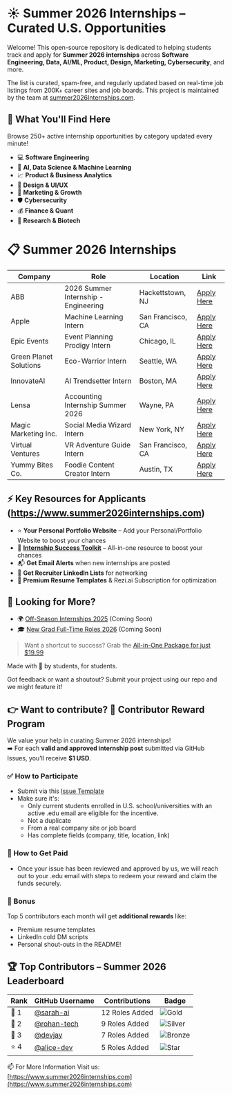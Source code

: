 # ☀️ Summer 2026 Internships – Curated U.S. Opportunities

Welcome! This open-source repository is dedicated to helping students track and apply for **Summer 2026 internships** across **Software Engineering, Data, AI/ML, Product, Design, Marketing, Cybersecurity**, and more.

The list is curated, spam-free, and regularly updated based on real-time job listings from 200K+ career sites and job boards. This project is maintained by the team at [summer2026Internships.com](https://www.summer2026internships.com).

## 🎯 What You'll Find Here

Browse 250+ active internship opportunities by category updated every minute!

- 💻 **Software Engineering**
- 🤖 **AI, Data Science & Machine Learning**
- 📈 **Product & Business Analytics**
- 🎨 **Design & UI/UX**
- 📢 **Marketing & Growth**
- 🛡 **Cybersecurity**
- 💰 **Finance & Quant**
- 🧪 **Research & Biotech**

# 📋 Summer 2026 Internships 

<!-- START_TABLE -->
| Company | Role | Location | Link |
|---------|------|----------|------|
| ABB | 2026 Summer Internship - Engineering | Hackettstown, NJ | [Apply Here](https://www.linkedin.com/jobs/view/4255143091) |
| Apple | Machine Learning Intern | San Francisco, CA  | [Apply Here](https://www.apple.com) |
| Epic Events | Event Planning Prodigy Intern | Chicago, IL | [Apply Here](https://example7b75.com/apply6) |
| Green Planet Solutions | Eco-Warrior Intern | Seattle, WA | [Apply Here](https://example7088.com/apply3) |
| InnovateAI | AI Trendsetter Intern | Boston, MA | [Apply Here](https://example3082.com/apply5) |
| Lensa | Accounting Internship Summer 2026  | Wayne, PA | [Apply Here](https://lensa.com/job-application-accounting-internship-summer-2026-in-wayne-pa/cpc-jd-v3/bdd3c15c3b73ec0e9b7e0b5b4cbefe35453222188f523f433d39e72a3abd4740?tr=b4a83a7f255547c9982fd106a9550d5aincc1&utm_source=linkedin&utm_medium=slot&utm_campaign=Financial+Specialists&utm_term=jse) |
| Magic Marketing Inc. | Social Media Wizard Intern | New York, NY | [Apply Here](https://example098f.com/apply1) |
| Virtual Ventures | VR Adventure Guide Intern | San Francisco, CA | [Apply Here](https://examplec8c6.com/apply2) |
| Yummy Bites Co. | Foodie Content Creator Intern | Austin, TX | [Apply Here](https://exampleb084.com/apply4) |
<!-- END_TABLE -->


## ⚡ Key Resources for Applicants (https://www.summer2026internships.com)

- ⭐ **Your Personal Portfolio Website** – Add your Personal/Portfolio Website to boost your chances
- 🧠 **[Internship Success Toolkit](https://www.summer2026internships.com)** – All-in-one resource to boost your chances
- 📬 **Get Email Alerts** when new internships are posted
- 🔗 **Get Recruiter LinkedIn Lists** for networking
- 📝 **Premium Resume Templates** & Rezi.ai Subscription for optimization

## 👀 Looking for More?

- 🌍 [Off-Season Internships 2025](#) (Coming Soon)
- 🎓 [New Grad Full-Time Roles 2026](#) (Coming Soon)

> Want a shortcut to success? Grab the [All-in-One Package for just $19.99](https://www.summer2026internships.com#all-in-one-package)

Made with 💚 by students, for students.  

Got feedback or want a shoutout? Submit your project using our repo and we might feature it!

## 👉 **Want to contribute?** 🎉 Contributor Reward Program

We value your help in curating Summer 2026 internships!  
➡️ For each **valid and approved internship post** submitted via GitHub Issues, you'll receive **$1 USD**.

### ✅ How to Participate
- Submit via this [Issue Template](https://github.com/summer2026internships/Summer2026-Internships/issues/new?template=new_internship.yaml)
- Make sure it's:
  - Only current students enrolled in U.S. school/universities with an active .edu email are eligible for the incentive. 
  - Not a duplicate
  - From a real company site or job board
  - Has complete fields (company, title, location, link)

### 💸 How to Get Paid
- Once your issue has been reviewed and approved by us, we will reach out to your .edu email with steps to redeem your reward and claim the funds securely.

### 🎁 Bonus
Top 5 contributors each month will get **additional rewards** like:
- Premium resume templates
- LinkedIn cold DM scripts
- Personal shout-outs in the README!

## 🏆 Top Contributors – Summer 2026 Leaderboard

| Rank | GitHub Username | Contributions | Badge |
|------|------------------|---------------|--------|
| 🥇 1 | [@sarah-ai](https://github.com/sarah-ai) | 12 Roles Added | ![Gold](https://img.shields.io/badge/Gold%20Contributor-%23ffd700?style=flat-square&logo=github) |
| 🥈 2 | [@rohan-tech](https://github.com/rohan-tech) | 9 Roles Added | ![Silver](https://img.shields.io/badge/Silver%20Contributor-%23c0c0c0?style=flat-square&logo=github) |
| 🥉 3 | [@devjay](https://github.com/devjay) | 7 Roles Added | ![Bronze](https://img.shields.io/badge/Bronze%20Contributor-%23cd7f32?style=flat-square&logo=github) |
| ⭐ 4 | [@alice-dev](https://github.com/alice-dev) | 5 Roles Added | ![Star](https://img.shields.io/badge/Contributor-%2300c87e?style=flat-square) |


📫 For More Information Visit us: [https://www.summer2026internships.com](https://www.summer2026internships.com)
